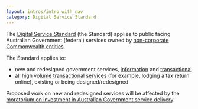 ```yaml
---
layout: intros/intro_with_nav
category: Digital Service Standard
---
```


The [Digital Service Standard](/digital-service-standard) (the Standard) applies to public facing Australian Government (federal) services owned by [non-corporate Commonwealth entities](http://www.finance.gov.au/resource-management/governance/#flipchart).

The Standard applies to:

- new and redesigned government services, [information](#information-services) and [transactional](#transactional-services)
- all [high volume transactional services](#transactional-services) (for example, lodging a tax return online), existing or being designed/redesigned

Proposed work on new and redesigned services will be affected by the [moratorium on investment in Australian Government service delivery](#moratorium-on-service-investment).
